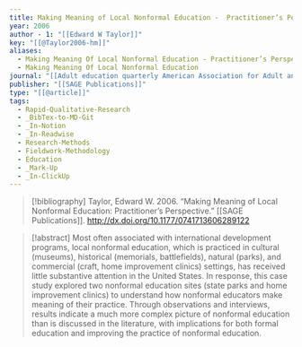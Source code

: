 ```yaml
---
title: Making Meaning of Local Nonformal Education -  Practitioner’s Perspective
year: 2006
author - 1: "[[Edward W Taylor]]"
key: "[[@Taylor2006-hm]]"
aliases:
  - Making Meaning Of Local Nonformal Education - Practitioner’s Perspective
  - Making Meaning Of Local Nonformal Education
journal: "[[Adult education quarterly American Association for Adult and Continuing Education]]"
publisher: "[[SAGE Publications]]"
type: "[[@article]]"
tags:
  - Rapid-Qualitative-Research
  - _BibTex-to-MD-Git
  - _In-Notion
  - _In-Readwise
  - Research-Methods
  - Fieldwork-Methodology
  - Education
  - _Mark-Up
  - _In-ClickUp
---
```


> [!bibliography]
> Taylor, Edward W. 2006. “Making Meaning of Local Nonformal Education: Practitioner’s Perspective.” [[SAGE Publications]]. http://dx.doi.org/10.1177/0741713606289122

> [!abstract]
> Most often associated with international development programs, local nonformal education, which is practiced in cultural (museums), historical (memorials, battlefields), natural (parks), and commercial (craft, home improvement clinics) settings, has received little substantive attention in the United States. In response, this case study explored two nonformal education sites (state parks and home improvement clinics) to understand how nonformal educators make meaning of their practice. Through observations and interviews, results indicate a much more complex picture of nonformal education than is discussed in the literature, with implications for both formal education and improving the practice of nonformal education.